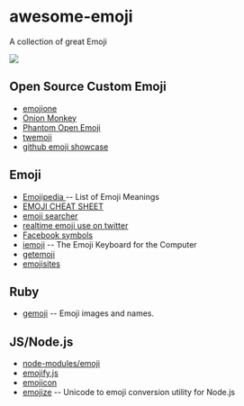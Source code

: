 awesome-emoji
=============

A collection of great Emoji

![](http://monkey.coding.io/onion-monkey-emoji/onion-monkey-emoji_23.png)


## Open Source Custom Emoji

* [emojione](http://www.emojione.com/)
* [Onion Monkey](http://monkey.coding.io/)
* [Phantom Open Emoji](https://github.com/Genshin/PhantomOpenEmoji)
* [twemoji](https://github.com/twitter/twemoji)
* [github emoji showcase](https://github.com/showcases/emoji)


## Emoji

* [Emojipedia ](http://emojipedia.org/) -- List of Emoji Meanings
* [EMOJI CHEAT SHEET](http://www.emoji-cheat-sheet.com/)
* [emoji searcher](http://emoji.muan.co/)
* [realtime emoji use on twitter](http://www.emojitracker.com/)
* [Facebook symbols](http://fsymbols.com/)
* [iemoji](http://www.iemoji.com/) -- The Emoji Keyboard for the Computer
* [getemoji](http://getemoji.com/)
* [emojisites](http://emojisites.com/)


## Ruby

* [gemoji](https://github.com/github/gemoji) -- Emoji images and names.


## JS/Node.js

* [node-modules/emoji](http://fengmk2.cnpmjs.org/emoji/)
* [emojify.js](http://hassankhan.github.io/emojify.js/)
* [emojicon](http://rockerhieu.com/emojicon/)
* [emojize](https://github.com/ded/emojize) -- Unicode to emoji conversion utility for Node.js
